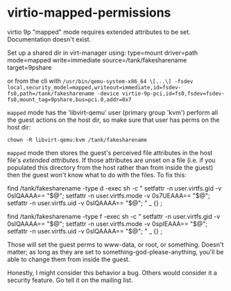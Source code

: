 # virtio-mapped-permissions
virtio 9p "mapped" mode requires extended attributes to be set. Documentation doesn't exist.

Set up a shared dir in virt-manager using:
  type=mount
  driver=path
  mode=mapped
  write=immediate
  source=/tank/fakesharename
  target=9pshare

or from the cli with `/usr/bin/qemu-system-x86_64 \[...\] -fsdev local,security_model=mapped,writeout=immediate,id=fsdev-fs0,path=/tank/fakesharename -device virtio-9p-pci,id=fs0,fsdev=fsdev-fs0,mount_tag=9pshare,bus=pci.0,addr=0x7 `

`mapped` mode has the 'libvirt-qemu' user (primary group 'kvm') perform all the guest actions on the host dir, so make sure that user has perms on the host dir:

`chown -R libvirt-qemu:kvm /tank/fakesharename`

`mapped` mode then stores the guest's perceived file attributes in the host file's *extended attributes*. If those attributes are unset on a file (i.e. if you populated this directory from the host rather than from inside the guest) then the guest won't know what to do with the files. To fix this:

find /tank/fakesharename -type d -exec sh -c " setfattr -n user.virtfs.gid -v 0sIQAAAA== \"\$@\"; setfattr -n user.virtfs.mode -v 0s7UEAAA== \"\$@\"; setfattr -n user.virtfs.uid -v 0sIQAAAA== \"\$@\"; " _ {} \;

find /tank/fakesharename -type f -exec sh -c " setfattr -n user.virtfs.gid -v 0sIQAAAA==  \"\$@\"; setfattr -n user.virtfs.mode -v 0spIEAAA== \"\$@\"; setfattr -n user.virtfs.uid -v 0sIQAAAA== \"\$@\"; " _ {} \;

Those will set the guest perms to www-data, or root, or something. Doesn't matter; as long as they are set to something-god-please-anything, you'll be able to change them from inside the guest.

Honestly, I might consider this behavior a bug. Others would consider it a security feature. Go tell it on the mailing list.
